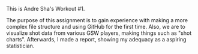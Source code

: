 This is Andre Sha's Workout #1. 

The purpose of this assignment is to gain experience with making a more complex file structure and using GitHub for the first time. Also, we are to visualize shot data from various GSW players, making things such as "shot charts". Afterwards, I made a report, showing my adequacy as a aspiring statistician.

